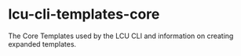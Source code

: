 # lcu-cli-templates-core 
The Core Templates used by the LCU CLI and information on creating expanded templates. 
